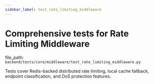 ```yaml
---
sidebar_label: test_rate_limiting_middleware
---
```


# Comprehensive tests for Rate Limiting Middleware

  file_path: `backend/tests/core/middleware/test_rate_limiting_middleware.py`

Tests cover Redis-backed distributed rate limiting, local cache fallback,
endpoint classification, and DoS protection features.
